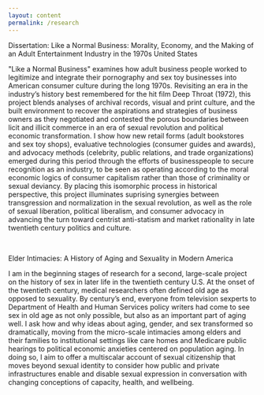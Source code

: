 ```yaml
---
layout: content
permalink: /research
---
```

Dissertation: Like a Normal Business: Morality, Economy, and the Making of an Adult Entertainment Industry in the 1970s United States


"Like a Normal Business" examines how adult business people worked to legitimize and integrate their pornography and sex toy businesses into American consumer culture during the long 1970s. Revisiting an era in the industry’s history best remembered for the hit film Deep Throat (1972), this project blends analyses of archival records, visual and print culture, and the built environment to recover the aspirations and strategies of business owners as they negotiated and contested the porous boundaries between licit and illicit commerce in an era of sexual revolution and political economic transformation. I show how new retail forms (adult bookstores and sex toy shops), evaluative technologies (consumer guides and awards), and advocacy methods (celebrity, public relations, and trade organizations) emerged during this period through the efforts of businesspeople to secure recognition as an industry, to be seen as operating according to the moral economic logics of consumer capitalism rather than those of criminality or sexual deviancy. By placing this isomorphic process in historical perspective, this project illuminates suprising synergies between transgression and normalization in the sexual revolution, as well as the role of sexual liberation, political liberalism, and consumer advocacy in advancing the turn toward centrist anti-statism and market rationality in late twentieth century politics and culture. 

<br>

Elder Intimacies: A History of Aging and Sexuality in Modern America


I am in the beginning stages of research for a second, large-scale project on the history of sex in later life in the twentieth century U.S. At the onset of the twentieth century, medical researchers often defined old age as opposed to sexuality. By century’s end, everyone from television sexperts to Department of Health and Human Services policy writers had come to see sex in old age as not only possible, but also as an important part of aging well. I ask how and why ideas about aging, gender, and sex transformed so dramatically, moving from the micro-scale intimacies among elders and their families to institutional settings like care homes and Medicare public hearings to political economic anxieties centered on population aging. In doing so, I aim to offer a multiscalar account of sexual citizenship that moves beyond sexual identity to consider how public and private infrastructures enable and disable sexual expression in conversation with changing conceptions of capacity, health, and wellbeing. 




